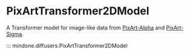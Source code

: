 <!--Copyright 2025 The HuggingFace Team. All rights reserved.

Licensed under the Apache License, Version 2.0 (the "License"); you may not use this file except in compliance with
the License. You may obtain a copy of the License at

http://www.apache.org/licenses/LICENSE-2.0

Unless required by applicable law or agreed to in writing, software distributed under the License is distributed on
an "AS IS" BASIS, WITHOUT WARRANTIES OR CONDITIONS OF ANY KIND, either express or implied. See the License for the
specific language governing permissions and limitations under the License.
-->

# PixArtTransformer2DModel

A Transformer model for image-like data from [PixArt-Alpha](https://arxiv.org/abs/2310.00426) and [PixArt-Sigma](https://arxiv.org/abs/2403.04692).

::: mindone.diffusers.PixArtTransformer2DModel
